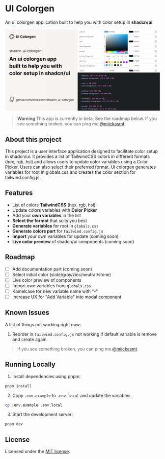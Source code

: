 # UI Colorgen

An ui colorgen application built to help you with color setup in **shadcn/ui**.

![hero](public/og.jpg)

> **Warning**
> This app is currently in beta. See the roadmap below.
> If you see something broken, you can ping me [@miickasmt](https://twitter.com/miickasmt).

## About this project

This project is a user interface application designed to facilitate color setup in shadcn/ui. It provides a list of TailwindCSS colors in different formats (hex, rgb, hsl) and allows users to update color variables using a Color Picker. Users can also select their preferred format. Ui colorgen generates variables for root in globals.css and creates the color section for tailwind.config.js.

## Features

- List of colors **TailwindCSS** (hex, rgb, hsl)
- Update colors variables with **Color Picker**
- Add your **own variables** in the list 
- **Select the format** that suits you best
- **Generate variables** for root in `globals.css`
- **Generate colors part** for `tailwind.config.js`
- **Import** your own variables for update (coming soon)
- **Live color preview** of shadcn/ui components (coming soon)

## Roadmap

- [ ] Add documentation part (coming soon)
- [ ] Select initial color (slate/gray/zinc/neutral/stone)
- [ ] Live color preview of components
- [ ] Import own variables from `globals.css`
- [ ] Kamelcase for new variable name with "-"
- [ ] Increase UX for "Add Variable" into modal component

## Known Issues

A list of things not working right now:

1. Reorder in `tailwind.config.js` not working if default variable is remove and create again.

> If you see something broken, you can ping me [@miickasmt](https://twitter.com/miickasmt).

## Running Locally

1. Install dependencies using pnpm:

```sh
pnpm install
```

2. Copy `.env.example` to `.env.local` and update the variables.

```sh
cp .env.example .env.local
```

3. Start the development server:

```sh
pnpm dev
```

## License

Licensed under the [MIT license](https://github.com/shadcn/taxonomy/blob/main/LICENSE.md).
